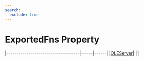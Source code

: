```yaml
---
search:
  exclude: true
---
```


<h1 class="heading"><span class="name">ExportedFns Property</span></h1>

|------------------------------------|------|------|
|[OLEServer](../objects/oleserver.md)|&nbsp;|&nbsp;|
